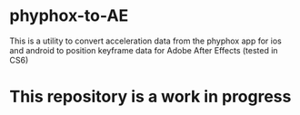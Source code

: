 # phyphox-to-AE
This is a utility to convert acceleration data from the phyphox app for ios and android to position keyframe data for Adobe After Effects (tested in CS6)
# This repository is a work in progress